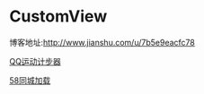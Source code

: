 # CustomView
博客地址:http://www.jianshu.com/u/7b5e9eacfc78


[QQ运动计步器](http://www.jianshu.com/p/9e57d84b4497)


[58同城加载](http://www.jianshu.com/p/92af52a06f70)

